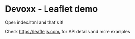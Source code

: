 # Devoxx - Leaflet demo

Open index.html and that's it!

Check https://leafletjs.com/ for API details and more examples